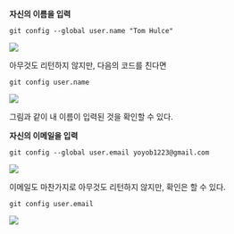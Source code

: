**자신의 이름을 입력**

```
git config --global user.name "Tom Hulce"
```

<img src="https://user-images.githubusercontent.com/95362811/147784579-32af5a92-8fbb-42ba-9188-88370cff06b4.png">

아무것도 리턴하지 않지만, 다음의 코드를 친다면

```
git config user.name
```

<img src="https://user-images.githubusercontent.com/95362811/147784589-6aed441f-d585-496f-b63c-9e5ec5e1d534.png">

그림과 같이 내 이름이 입력된 것을 확인할 수 있다.

**자신의 이메일을 입력**

```
git config --global user.email yoyob1223@gmail.com
```

<img src="https://user-images.githubusercontent.com/95362811/147784593-d3657002-b519-458a-b441-6dbe6eb2942c.png">

이메일도 마찬가지로 아무것도 리턴하지 않지만, 확인은 할 수 있다.

```
git config user.email
```

<img src="https://user-images.githubusercontent.com/95362811/147784597-e895f7c7-a989-4736-9397-df998579e18c.png">

